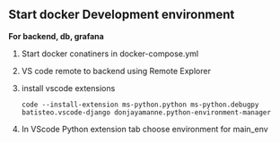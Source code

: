 
## Start docker Development environment
**For backend, db, grafana**

 1. Start docker conatiners in docker-compose.yml

 2. VS code remote to backend using Remote Explorer

 3. install vscode extensions

	```
	code --install-extension ms-python.python ms-python.debugpy batisteo.vscode-django donjayamanne.python-environment-manager
	```

 4. In VScode Python extension tab choose environment for main_env
